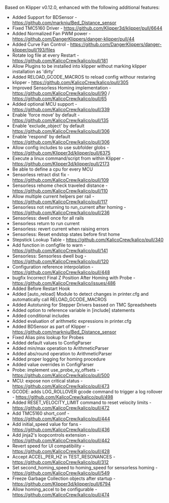 Based on Klipper v0.12.0, enhanced with the following additional features:
- Added Support for BDSensor - https://github.com/markniu/Bed_Distance_sensor
- Fixed TMC5160 Driver - https://github.com/Klipper3d/klipper/pull/6644
- Added Normalized Fan PWM power - https://github.com/DangerKlippers/danger-klipper/pull/44
- Added Curve Fan Control - https://github.com/DangerKlippers/danger-klipper/pull/193/files
- Rotate log file at every Restart - https://github.com/KalicoCrew/kalico/pull/181
- Allow Plugins to be installed into klipper without marking klipper installation as 'dirty'
- Added RELOAD_GCODE_MACROS to reload config withour restaring klipper - https://github.com/KalicoCrew/kalico/pull/305
- Improved Sensorless Homing implementation - https://github.com/KalicoCrew/kalico/pull/90 / https://github.com/KalicoCrew/kalico/pull/65
- Added optional MCU support - https://github.com/KalicoCrew/kalico/pull/339
- Enable 'force move' by default - https://github.com/KalicoCrew/kalico/pull/135
- Enable 'exclude_object' by default https://github.com/KalicoCrew/kalico/pull/306
- Enable 'respond' by default https://github.com/KalicoCrew/kalico/pull/306
- Allow config includes to use subfolder globs - https://github.com/Klipper3d/klipper/pull/6375
- Execute a linux command/script from within Klipper - https://github.com/Klipper3d/klipper/pull/2173
- Be able to define a cpu for every MCU
- Sensorless retract dist fix - https://github.com/KalicoCrew/kalico/pull/109
- Sensorless rehome check traveled distance - https://github.com/KalicoCrew/kalico/pull/110
- Allow multiple current helpers per rail - https://github.com/KalicoCrew/kalico/pull/117
- Sensorless not returning to run_current after homing - https://github.com/KalicoCrew/kalico/pull/236
- Sensorless: dwell once for all rails
- Sensorless return to run current
- Sensorless: revert current when raising errors
- Sensorless: Reset endstop states before first home
- Stepstick Lookup Table - https://github.com/KalicoCrew/kalico/pull/340
- Add function in configfile to warn - https://github.com/KalicoCrew/kalico/pull/141
- Sensorless: Sensorless dwell bug - https://github.com/KalicoCrew/kalico/pull/120
- Configuration reference interpolation - https://github.com/KalicoCrew/kalico/pull/448
- bugfix Incorrect Final Z Position After Homing with Probe - https://github.com/KalicoCrew/kalico/issues/486
- Added Before Restart Hook
- Added [auto_reload] Module to detect changes in printer.cfg and automatically call RELOAD_GCODE_MACROS
- Added Autotuning for Stepper Drivers bassed on TMC Spreadsheets
- Added option to reference variable in [include] statements
- Added conditional includes
- Added evaluation of arithmetic expressions in printer.cfg
- Added BDSensor as part of Klipper - https://github.com/markniu/Bed_Distance_sensor
- Fixed Alias pins lookup for Probes
- Added default values to ConfigParser
- Added min/max operation to ArithmeticParser
- Added abs/round operation to ArithmeticParser
- Added proper logging for homing procedure
- Added value overrides in ConfigParser
- Probe: implement use_probe_xy_offsets - https://github.com/KalicoCrew/kalico/pull/500
- MCU: expose non critical status - https://github.com/KalicoCrew/kalico/pull/473
- GCODE: adds LOG_ROLLOVER gcode command to trigger a log rollover - https://github.com/KalicoCrew/kalico/pull/498
- Added RESET_VELOCITY_LIMIT command to reset velocity limits - https://github.com/KalicoCrew/kalico/pull/472
- Add TMC5160 short_conf - https://github.com/KalicoCrew/kalico/pull/444
- Add initial_speed value for fans - https://github.com/KalicoCrew/kalico/pull/436
- Add jinja2's loopcontrols extension - https://github.com/KalicoCrew/kalico/pull/442
- Revert speed for UI compatibility - https://github.com/KalicoCrew/kalico/pull/428
- Accept ACCEL_PER_HZ in TEST_RESONANCES - https://github.com/KalicoCrew/kalico/pull/312
- Set second_homing_speed to homing_speed for sensorless homing - https://github.com/KalicoCrew/kalico/pull/549
- Freeze Garbage Collection objects after startup - https://github.com/Klipper3d/klipper/pull/6794
- Allow homing_accel to be configurable - https://github.com/KalicoCrew/kalico/pull/474